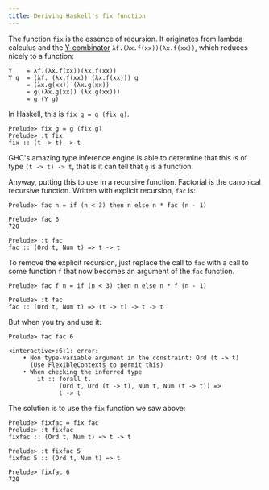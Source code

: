 ```yaml
---
title: Deriving Haskell's fix function
---
```


The function `fix` is the essence of recursion.
It originates from lambda calculus and the [Y-combinator](https://en.wikipedia.org/wiki/Fixed-point_combinator) 
`λf.(λx.f(xx))(λx.f(xx))`, which reduces nicely to a function:
```
Y    = λf.(λx.f(xx))(λx.f(xx))
Y g  = (λf. (λx.f(xx)) (λx.f(xx))) g
     = (λx.g(xx)) (λx.g(xx))
     = g((λx.g(xx)) (λx.g(xx)))
     = g (Y g)
```

In Haskell, this is `fix g = g (fix g)`.
```
Prelude> fix g = g (fix g)
Prelude> :t fix
fix :: (t -> t) -> t
```

GHC's amazing type inference engine is able to determine that this is of type `(t -> t) -> t`, 
that is it can tell that `g` is a function.

Anyway, putting this to use in a recursive function.
Factorial is the canonical recursive function.
Written with explicit recursion, `fac` is:

```
Prelude> fac n = if (n < 3) then n else n * fac (n - 1)

Prelude> fac 6
720

Prelude> :t fac
fac :: (Ord t, Num t) => t -> t
```

To remove the explicit recursion, just replace the call to `fac` with a call to some function `f`
that now becomes an argument of the `fac` function.
```
Prelude> fac f n = if (n < 3) then n else n * f (n - 1)

Prelude> :t fac
fac :: (Ord t, Num t) => (t -> t) -> t -> t
```

But when you try and use it:
```
Prelude> fac fac 6

<interactive>:6:1: error:
    • Non type-variable argument in the constraint: Ord (t -> t)
      (Use FlexibleContexts to permit this)
    • When checking the inferred type
        it :: forall t.
              (Ord t, Ord (t -> t), Num t, Num (t -> t)) =>
              t -> t
```

The solution is to use the `fix` function we saw above:
```
Prelude> fixfac = fix fac
Prelude> :t fixfac
fixfac :: (Ord t, Num t) => t -> t

Prelude> :t fixfac 5
fixfac 5 :: (Ord t, Num t) => t

Prelude> fixfac 6
720
```
